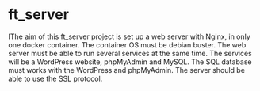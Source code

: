 # ft_server

IThe aim of this ft_server project is set up a web server with Nginx, in only one docker container. The container OS must be debian buster. The web server must be able to run several services at the same time. The services will be a WordPress website, phpMyAdmin and MySQL. The SQL database must works with the WordPress and phpMyAdmin. The server should be able to use the SSL protocol.
